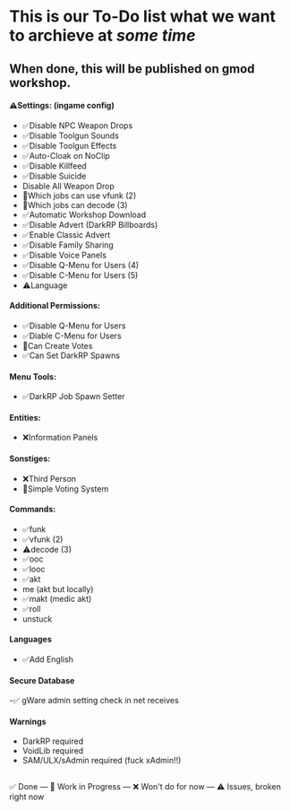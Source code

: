 # This is our To-Do list what we want to archieve at *some time*

## When done, this will be published on gmod workshop.

#### ⚠️Settings: (ingame config)
- ✅Disable NPC Weapon Drops
- ✅Disable Toolgun Sounds
- ✅Disable Toolgun Effects
- ✅Auto-Cloak on NoClip
- ✅Disable Killfeed
- ✅Disable Suicide
- Disable All Weapon Drop
- 🔄Which jobs can use vfunk (2)
- 🔄Which jobs can decode (3)
- ✅Automatic Workshop Download
- ✅Disable Advert (DarkRP Billboards)
- ✅Enable Classic Advert
- ✅Disable Family Sharing
- ✅Disable Voice Panels
- ✅Disable Q-Menu for Users (4)
- ✅Disable C-Menu for Users (5)
- ⚠️Language

#### Additional Permissions:
- ✅Disable Q-Menu for Users
- ✅Diable C-Menu for Users
- 🔄Can Create Votes
- ✅Can Set DarkRP Spawns

#### Menu Tools:
- ✅DarkRP Job Spawn Setter

#### Entities:
- ❌Information Panels

#### Sonstiges:
- ❌Third Person
- 🔄Simple Voting System

#### Commands:
- ✅funk
- ✅vfunk (2)
- ⚠️decode (3)
- ✅ooc
- ✅looc
- ✅akt
- me (akt but locally)
- ✅makt (medic akt)
- ✅roll
- unstuck

#### Languages
- ✅Add English

#### Secure Database
-✅ gWare admin setting check in net receives

#### Warnings
- DarkRP required
- VoidLib required
- SAM/ULX/sAdmin required (fuck xAdmin!!)

##
✅ Done —
🔄 Work in Progress —
❌ Won't do for now —
⚠️ Issues, broken right now
